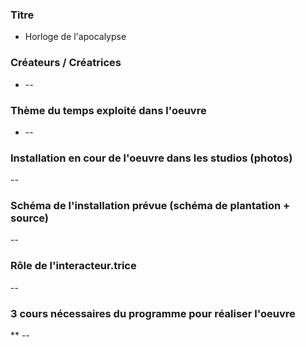 ### Titre
* Horloge de l'apocalypse

### Créateurs / Créatrices
* --

### Thème du temps exploité dans l'oeuvre
* --

### Installation en cour de l'oeuvre dans les studios (photos)
--

### Schéma de l'installation prévue (schéma de plantation + source)
--

### Rôle de l'interacteur.trice
--

### 3 cours nécessaires du programme pour réaliser l'oeuvre
** --
